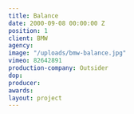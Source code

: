 ```yaml
---
title: Balance
date: 2000-09-08 00:00:00 Z
position: 1
client: BMW
agency:
image: "/uploads/bmw-balance.jpg"
vimeo: 82642891
production-company: Outsider
dop:
producer:
awards:
layout: project
---
```


